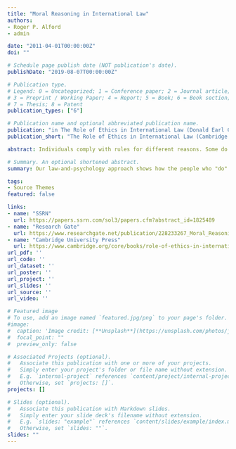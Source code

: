```yaml
---
title: "Moral Reasoning in International Law"
authors:
- Roger P. Alford
- admin

date: "2011-04-01T00:00:00Z"
doi: ""

# Schedule page publish date (NOT publication's date).
publishDate: "2019-08-07T00:00:00Z"

# Publication type.
# Legend: 0 = Uncategorized; 1 = Conference paper; 2 = Journal article;
# 3 = Preprint / Working Paper; 4 = Report; 5 = Book; 6 = Book section;
# 7 = Thesis; 8 = Patent
publication_types: ["6"]

# Publication name and optional abbreviated publication name.
publication: "in The Role of Ethics in International Law (Donald Earl Childress, ed., Cambridge University Press 2011)"
publication_short: "The Role of Ethics in International Law (Cambridge 2011)"

abstract: Individuals comply with rules for different reasons. Some do so out of fear of punishment, others out of respect for social order, while still others out of a perception that a norm has intrinsic moral force. States, acting through human agents, likewise differ in the reasons they comply with international norms. State compliance with such norms may be motivated by a desire to avoid sanctions, obedience to authority, utilitarian compliance, socialization, reputational concerns, or norm internalization. Traditional accounts of international law compliance have focused on one or another of these motivations to the exclusion of others, thus failing to present the whole picture. We challenge these traditional accounts and instead present a "moral reasoning" theory that seeks a wider understanding of the reasons states comply. We focus less on traditional debates in international law largely because our theory better accounts for how people make and carry out international-law compliance decisions in real life. Moral reasoning is how people give reasons or arguments in the context of moral judgment. In turn, moral judgment is the cognitive process that people use to choose between inconsistent interests, values claims, and norms--where the inconsistency means the person is pulled toward opposite behaviors. These decisions are “moral” because they involve the ordering of self and other-regarding interests. Our law-and-psychology focus tries to show how human agents who “do” international law conceive of their relationship with specific norms, with each other, and with the structure of international society. Scholars have largely bracketed reasoning by agents acting on the state’s behalf--surprisingly, even in the constructivist project. We attempt to fill that gap with a law-and-psychology approach that follows an emerging scholarly agenda in understanding the psychological bases of motivation to obey norms and the law. As we show in Part II, existing scholarly explanations for state compliance with international law emphasize one motivating logic over all others--for example, instrumental over normative thinking. But a realistic model of how political actors respond to international norms would situate the compliance motive within multiple motivational logics. Our argument proceeds like this. In Part II, we describe existing compliance theories and explain how these theories fail to tell the whole story. In Part III, we explain Kohlberg’s theories and argue that, as applied in international law, they fill this gap. Assuming that successful political actors have progressed through the stages of Kohlberg’s theory, they will have a plethora of rhetorical options to choose from. In justifying compliance or noncompliance, actors’ choice of a given rhetorical strategy--for example, “ethical” over instrumental language, or vice versa--will depend on moral atmosphere: the audience’s predominant reasoning stage (an empirical question) and the actor’s relationship with the audience. Finally, in Part IV, we consider this thickly descriptive theory in the context of case studies about contemporary moral dilemmas in international law.

# Summary. An optional shortened abstract.
summary: Our law-and-psychology approach shows how the people who "do" international law use rhetroical strategies for compliance decisions.

tags:
- Source Themes
featured: false

links:
- name: "SSRN"
  url: https://papers.ssrn.com/sol3/papers.cfm?abstract_id=1825489
- name: "Research Gate"
  url: https://www.researchgate.net/publication/228233267_Moral_Reasoning_in_International_Law
- name: "Cambridge University Press"
  url: https://www.cambridge.org/core/books/role-of-ethics-in-international-law/moral-reasoning-in-international-law/46B872C58C3A7ED5A1B93A08BA7A0C9D#
url_pdf: ''
url_code: ''
url_dataset: ''
url_poster: ''
url_project: ''
url_slides: ''
url_source: ''
url_video: ''

# Featured image
# To use, add an image named `featured.jpg/png` to your page's folder. 
#image:
#  caption: 'Image credit: [**Unsplash**](https://unsplash.com/photos/jdD8gXaTZsc)'
#  focal_point: ""
#  preview_only: false

# Associated Projects (optional).
#   Associate this publication with one or more of your projects.
#   Simply enter your project's folder or file name without extension.
#   E.g. `internal-project` references `content/project/internal-project/index.md`.
#   Otherwise, set `projects: []`.
projects: []

# Slides (optional).
#   Associate this publication with Markdown slides.
#   Simply enter your slide deck's filename without extension.
#   E.g. `slides: "example"` references `content/slides/example/index.md`.
#   Otherwise, set `slides: ""`.
slides: ""
---
```

